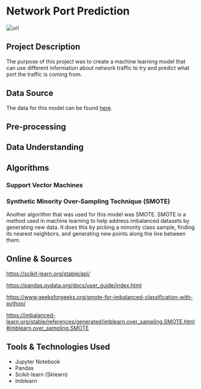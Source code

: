 # Network Port Prediction
![url](https://external-content.duckduckgo.com/iu/?u=https%3A%2F%2Fwww.lifewire.com%2Fthmb%2FMcCXj8idU5C0WTH7L6WHueZ93C0%3D%2F1280x847%2Ffilters%3Afill(auto%2C1)%2F152096934-56a1ad953df78cf7726cfc1b.jpg&f=1&nofb=1&ipt=5abd611a94950873967f376bd0c5658d3150b9e8dfc667111e8e24eae49b07d4&ipo=images)
## Project Description
The purpose of this project was to create a machine learning model 
that can use different information about network traffic to try and predict what port the traffic is coming from.

## Data Source
The data for this model can be found [here](https://archive.ics.uci.edu/dataset/542/internet+firewall+data).

## Pre-processing

## Data Understanding


## Algorithms
### Support Vector Machines

### Synthetic Minority Over-Sampling Technique (SMOTE)
Another algorithm that was used for this model was SMOTE. 
SMOTE is a method used in machine learning to help address imbalanced datasets by generating new data.
It does this by picking a minority class sample, finding its nearest neighbors, 
and generating new points along the line between them.

## Online & Sources


https://scikit-learn.org/stable/api/

https://pandas.pydata.org/docs/user_guide/index.html

https://www.geeksforgeeks.org/smote-for-imbalanced-classification-with-python/

https://imbalanced-learn.org/stable/references/generated/imblearn.over_sampling.SMOTE.html#imblearn.over_sampling.SMOTE

## Tools & Technologies Used
- Jupyter Notebook
- Pandas
- Scikit-learn (Sklearn)
- Imblearn